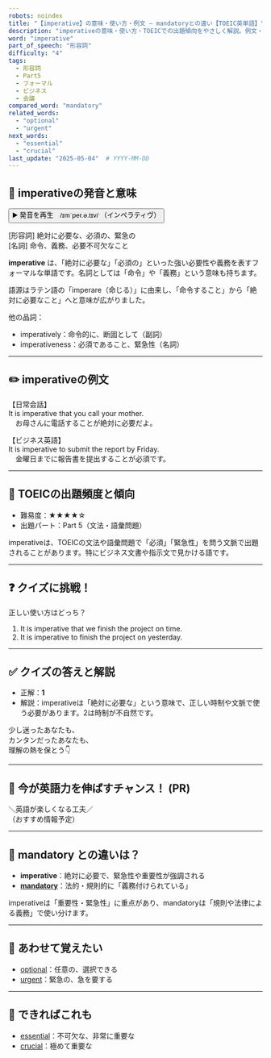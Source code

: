 ```yaml
---
robots: noindex
title: "【imperative】の意味・使い方・例文 ― mandatoryとの違い【TOEIC英単語】"
description: "imperativeの意味・使い方・TOEICでの出題傾向をやさしく解説。例文・クイズ付きでmandatoryとの違いもわかりやすく学べます。"
word: "imperative"
part_of_speech: "形容詞"
difficulty: "4"
tags:
  - 形容詞
  - Part5
  - フォーマル
  - ビジネス
  - 会議
compared_word: "mandatory"
related_words:
  - "optional"
  - "urgent"
next_words:
  - "essential"
  - "crucial"
last_update: "2025-05-04"  # YYYY-MM-DD
---
```


## 🔰 imperativeの発音と意味

<button class="play-audio" onclick="playTTS('imperative')">
  <span class="play-audio-main">
    ▶️ 発音を再生　/ɪmˈper.ə.tɪv/
  </span>
  <span class="play-audio-sub">
    （インペラティヴ）
  </span>
</button>

[形容詞] 絶対に必要な、必須の、緊急の  
[名詞] 命令、義務、必要不可欠なこと

**imperative** は、「絶対に必要な」「必須の」といった強い必要性や義務を表すフォーマルな単語です。名詞としては「命令」や「義務」という意味も持ちます。

語源はラテン語の「imperare（命じる）」に由来し、「命令すること」から「絶対に必要なこと」へと意味が広がりました。

他の品詞：  
- imperatively：命令的に、断固として（副詞）
- imperativeness：必須であること、緊急性（名詞）

---

## ✏️ imperativeの例文

【日常会話】  
It is imperative that you call your mother.  
　お母さんに電話することが絶対に必要だよ。

【ビジネス英語】  
It is imperative to submit the report by Friday.  
　金曜日までに報告書を提出することが必須です。

---

## 🎯 TOEICの出題頻度と傾向

- 難易度：★★★★☆
- 出題パート：Part 5（文法・語彙問題）

imperativeは、TOEICの文法や語彙問題で「必須」「緊急性」を問う文脈で出題されることがあります。特にビジネス文書や指示文で見かける語です。

---

## ❓ クイズに挑戦！

正しい使い方はどっち？

1. It is imperative that we finish the project on time.  
2. It is imperative to finish the project on yesterday.

---

## ✅ クイズの答えと解説

- 正解：**1**
- 解説：imperativeは「絶対に必要な」という意味で、正しい時制や文脈で使う必要があります。2は時制が不自然です。

少し迷ったあなたも、  
カンタンだったあなたも、  
理解の熱を保とう👇️

---

## 🚀 今が英語力を伸ばすチャンス！ (PR)

<div class="info-center">
＼英語が楽しくなる工夫／<br>  
（おすすめ情報予定）
</div>

---

## 🤔  mandatory との違いは？

- **imperative**：絶対に必要で、緊急性や重要性が強調される
- **[mandatory](/word/mandatory/)**：法的・規則的に「義務付けられている」

imperativeは「重要性・緊急性」に重点があり、mandatoryは「規則や法律による義務」で使い分けます。

---

## 🧩 あわせて覚えたい

- [optional](/word/optional/)：任意の、選択できる
- [urgent](/word/urgent/)：緊急の、急を要する

---

## 📖 できればこれも

- [essential](/word/essential/)：不可欠な、非常に重要な
- [crucial](/word/crucial/)：極めて重要な

<!-- cvid: aid46_bid25 -->
